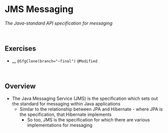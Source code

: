 # JMS Messaging
*The Java-standard API specification for messaging*

<br>

## Exercises
* [...](./exercises/...) `@SfgClone(branch="~final")` `@Modified`

<br>

## Overview
* The Java Messaging Service (JMS) is the specification which sets out the standard for messaging within Java applications
    * Similar to the relationship between JPA and Hibernate - where JPA is the specification, that Hibernate implements
        * So too, JMS is the specification for which there are various implementations for messaging